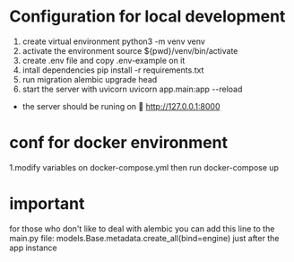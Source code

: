 # Configuration for local development
1. create virtual environment
python3 -m venv venv
2. activate the environment 
  source ${pwd}/venv/bin/activate
4. create .env file and copy .env-example on it
5. intall dependencies
  pip install -r requirements.txt
7. run migration
  alembic upgrade head
9. start the server with uvicorn
  uvicorn app.main:app --reload
 - the server should be runing on 🍎 http://127.0.0.1:8000
# conf for docker environment
1.modify variables on docker-compose.yml then run 
  docker-compose up

# important
for those who don't like to deal with alembic you can add this line to 
the main.py file:
  models.Base.metadata.create_all(bind=engine)
  just after the app instance 
  

